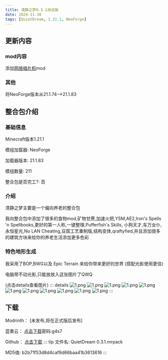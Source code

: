 ```yaml
---
title: 清静之梦0.3.1测试版
date: 2024-11-30
tags: [QuietDream, 1.21.1, NeoForge]
---
```

## 更新内容
### mod内容
添加[网络唱片机](https://modrinth.com/mod/net-music)mod
### 其他
将NeoForge版本从21.1.74-->21.1.83

## 整合包介绍
### 基础信息
Minecraft版本1.21.1

模组加载器:  NeoForge

加载器版本:  21.1.83

模组数量:  211

整合包是否完工?:  否
### 介绍
清静之梦主要是一个偏向养老的整合包

我向整合包中添加了很多的食物mod,矿物甘蔗,加速火把,YSM,AE2,Iron's Spells 'n Spellbooks,更好的第一人称,一键整理,Pufferfish's Skills,
小狗天才,车万女仆,永恒星光,No LAN Cheating,豆腐工艺重制版,结构变体,qraftyfied,并且添加很多的建筑方块来给你的养老生活添加更多色彩

### 特色地形生成
我采用了BOP,BWG以及 Epic Terrain 来给你带来更好的世界 (搭配光影使用更佳)

电脑带不动光影,只能放放入这张图片了QWQ

(点击details查看图片)
::: details
![1.png](https://i.postimg.cc/fWdSST0z/2024-11-29-20-38-04.png)
![1.png](https://i.postimg.cc/1RFQYsCj/2024-11-30-12-40-57.png)
![1.png](https://i.postimg.cc/t4qGTPXK/2024-11-30-12-41-28.png)
![1.png](https://i.postimg.cc/CLVV3X9L/2024-11-30-12-51-33.png)
![1.png](https://i.postimg.cc/mk7Wcy1s/2024-11-30-13-12-56.png)
![1.png](https://i.postimg.cc/gkqPm4Py/2024-11-30-13-56-32.png)
![1.png](https://i.postimg.cc/CxcTf15z/2024-11-30-13-59-44.png)
![1.png](https://i.postimg.cc/mrnv85Q4/2024-11-30-14-00-53.png)
![1.png](https://i.postimg.cc/d0DMRYZn/2024-11-30-14-02-52.png)
![1.png](https://i.postimg.cc/1XhLZVCY/2024-11-30-14-03-41.png)
![1.png](https://i.postimg.cc/MKYghTyd/2024-11-30-14-16-11.png)
:::
## 下载
Modrinth： [未发布,将在正式版后发布]

蓝奏云： [点击下载](https://wwgk.lanzouq.com/iiHDj2gq6ayf)密码:g4s7

Github： [点击下载](https://github.com/fingtest6/fingmodapcks/releases/QuietDream0.3.1)
::: tip
文件名: QuietDream 0.3.1.mrpack

MD5值: b2b71f53d8d4caf9d66baa41b3613616
:::
